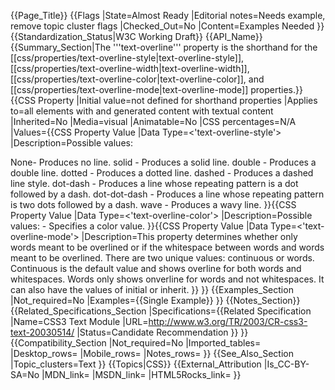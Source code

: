 {{Page_Title}}
{{Flags
|State=Almost Ready
|Editorial notes=Needs example, remove topic cluster flags
|Checked_Out=No
|Content=Examples Needed
}}
{{Standardization_Status|W3C Working Draft}}
{{API_Name}}
{{Summary_Section|The '''text-overline''' property is the shorthand for the [[css/properties/text-overline-style|text-overline-style]], [[css/properties/text-overline-width|text-overline-width]], [[css/properties/text-overline-color|text-overline-color]], and [[css/properties/text-overline-mode|text-overline-mode]] properties.}}
{{CSS Property
|Initial value=not defined for shorthand properties
|Applies to=all elements with and generated content with textual content
|Inherited=No
|Media=visual
|Animatable=No
|CSS percentages=N/A
|Values={{CSS Property Value
|Data Type=<'text-overline-style'>
|Description=Possible values:

None- Produces no line.
solid - Produces a solid line.
double - Produces a double line.
dotted - Produces a dotted line.
dashed - Produces a dashed line style.
dot-dash - Produces a line whose repeating pattern is a dot followed by a dash.
dot-dot-dash - Produces a line whose repeating pattern is two dots followed by a dash.
wave - Produces a wavy line.
}}{{CSS Property Value
|Data Type=<'text-overline-color'>
|Description=Possible values:
<color> - Specifies a color value.
}}{{CSS Property Value
|Data Type=<'text-overline-mode'>
|Description=This property determines whether only words meant to be overlined or if the whitespace between words and words meant to be overlined.  There are two unique values: continuous or words. 
Continuous is the default value and shows overline for both words and whitespaces. 
Words only shows onverline for words and not whitespaces.
It can also have the values of initial or inherit.
}}
}}
{{Examples_Section
|Not_required=No
|Examples={{Single Example}}
}}
{{Notes_Section}}
{{Related_Specifications_Section
|Specifications={{Related Specification
|Name=CSS3 Text Module
|URL=http://www.w3.org/TR/2003/CR-css3-text-20030514/
|Status=Candidate Recommendation
}}
}}
{{Compatibility_Section
|Not_required=No
|Imported_tables=
|Desktop_rows=
|Mobile_rows=
|Notes_rows=
}}
{{See_Also_Section
|Topic_clusters=Text
}}
{{Topics|CSS}}
{{External_Attribution
|Is_CC-BY-SA=No
|MDN_link=
|MSDN_link=
|HTML5Rocks_link=
}}